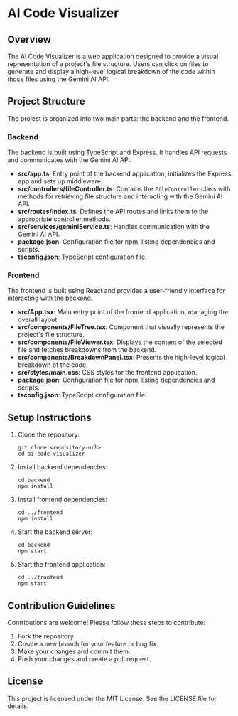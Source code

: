 # AI Code Visualizer

## Overview
The AI Code Visualizer is a web application designed to provide a visual representation of a project's file structure. Users can click on files to generate and display a high-level logical breakdown of the code within those files using the Gemini AI API.

## Project Structure
The project is organized into two main parts: the backend and the frontend.

### Backend
The backend is built using TypeScript and Express. It handles API requests and communicates with the Gemini AI API.

- **src/app.ts**: Entry point of the backend application, initializes the Express app and sets up middleware.
- **src/controllers/fileController.ts**: Contains the `FileController` class with methods for retrieving file structure and interacting with the Gemini AI API.
- **src/routes/index.ts**: Defines the API routes and links them to the appropriate controller methods.
- **src/services/geminiService.ts**: Handles communication with the Gemini AI API.
- **package.json**: Configuration file for npm, listing dependencies and scripts.
- **tsconfig.json**: TypeScript configuration file.

### Frontend
The frontend is built using React and provides a user-friendly interface for interacting with the backend.

- **src/App.tsx**: Main entry point of the frontend application, managing the overall layout.
- **src/components/FileTree.tsx**: Component that visually represents the project's file structure.
- **src/components/FileViewer.tsx**: Displays the content of the selected file and fetches breakdowns from the backend.
- **src/components/BreakdownPanel.tsx**: Presents the high-level logical breakdown of the code.
- **src/styles/main.css**: CSS styles for the frontend application.
- **package.json**: Configuration file for npm, listing dependencies and scripts.
- **tsconfig.json**: TypeScript configuration file.

## Setup Instructions
1. Clone the repository:
   ```
   git clone <repository-url>
   cd ai-code-visualizer
   ```

2. Install backend dependencies:
   ```
   cd backend
   npm install
   ```

3. Install frontend dependencies:
   ```
   cd ../frontend
   npm install
   ```

4. Start the backend server:
   ```
   cd backend
   npm start
   ```

5. Start the frontend application:
   ```
   cd ../frontend
   npm start
   ```

## Contribution Guidelines
Contributions are welcome! Please follow these steps to contribute:
1. Fork the repository.
2. Create a new branch for your feature or bug fix.
3. Make your changes and commit them.
4. Push your changes and create a pull request.

## License
This project is licensed under the MIT License. See the LICENSE file for details.